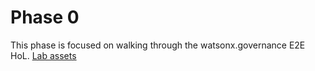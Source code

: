 # Phase 0

This phase is focused on walking through the watsonx.governance E2E HoL. 
[Lab assets](https://github.com/haneen-bakbak/wxgovernance-hands-on-lab/tree/3883cd95913fde9f9da41f46424f10a4d772f3aa/WxG%20E2E%20Hands-On%20Lab%20Assets)



